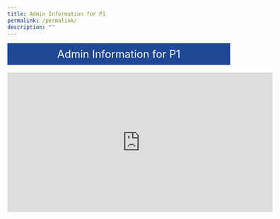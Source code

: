 ```yaml
---
title: Admin Information for P1
permalink: /permalink/
description: ""
---
```


<div style="background-color: #204795; color: #ffffff; font-size: 24px; padding: 10px; text-align: center;">Admin Information for P1</div><br>


<iframe width="600" height="315"src="https://www.youtube.com/embed/VycMYb22vgY" title="YouTube video player" frameborder="0" allow="accelerometer; autoplay; clipboard-write; encrypted-media; gyroscope; picture-in-picture; web-share" allowfullscreen></iframe>